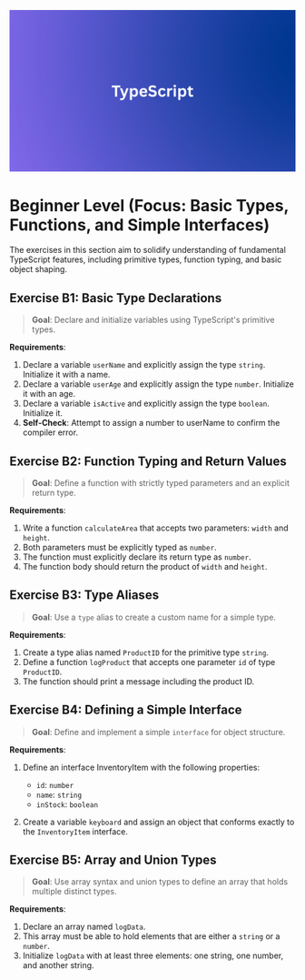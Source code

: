 ![typescript image](images/TypeScript.png)

# Beginner Level (Focus: Basic Types, Functions, and Simple Interfaces)

The exercises in this section aim to solidify understanding of fundamental TypeScript features, including primitive types, function typing, and basic object shaping.

## Exercise B1: Basic Type Declarations

> **Goal**: Declare and initialize variables using TypeScript's primitive types.

**Requirements**:

1. Declare a variable `userName` and explicitly assign the type `string`. Initialize it with a name.
2. Declare a variable `userAge` and explicitly assign the type `number`. Initialize it with an age.
3. Declare a variable `isActive` and explicitly assign the type `boolean`. Initialize it.
4. **Self-Check**: Attempt to assign a number to userName to confirm the compiler error.

## Exercise B2: Function Typing and Return Values

> **Goal**: Define a function with strictly typed parameters and an explicit return type.

**Requirements**:

1. Write a function `calculateArea` that accepts two parameters: `width` and `height`.
2. Both parameters must be explicitly typed as `number`.
3. The function must explicitly declare its return type as `number`.
4. The function body should return the product of `width` and `height`.

## Exercise B3: Type Aliases

> **Goal**: Use a `type` alias to create a custom name for a simple type.

**Requirements**:

1. Create a type alias named `ProductID` for the primitive type `string`.
2. Define a function `logProduct` that accepts one parameter `id` of type `ProductID`.
3. The function should print a message including the product ID.

## Exercise B4: Defining a Simple Interface

> **Goal**: Define and implement a simple `interface` for object structure.

**Requirements**:

1. Define an interface InventoryItem with the following properties:

   - `id`: `number`
   - `name`: `string`
   - `inStock`: `boolean`

2. Create a variable `keyboard` and assign an object that conforms exactly to the `InventoryItem` interface.

## Exercise B5: Array and Union Types

> **Goal**: Use array syntax and union types to define an array that holds multiple distinct types.

**Requirements**:

1. Declare an array named `logData`.
2. This array must be able to hold elements that are either a `string` or a `number`.
3. Initialize `logData` with at least three elements: one string, one number, and another string.
